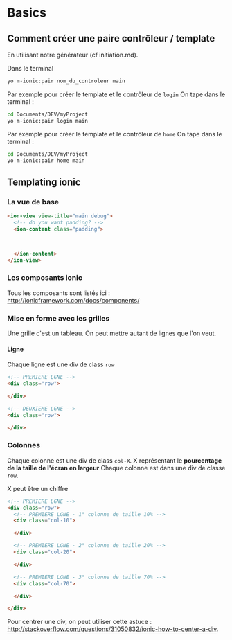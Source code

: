 # Basics

## Comment créer une paire contrôleur / template

En utilisant notre générateur (cf initiation.md).

Dans le terminal

```bash
yo m-ionic:pair nom_du_controleur main
```

Par exemple pour créer le template et le contrôleur de `login` On tape dans le terminal :

```bash
cd Documents/DEV/myProject
yo m-ionic:pair login main
```

Par exemple pour créer le template et le contrôleur de `home` On tape dans le terminal :

```bash
cd Documents/DEV/myProject
yo m-ionic:pair home main
```
## Templating ionic


### La vue de base

```html
<ion-view view-title="main debug">
  <!-- do you want padding? -->
  <ion-content class="padding">



  </ion-content>
</ion-view>
```


### Les composants ionic

Tous les composants sont listés ici : http://ionicframework.com/docs/components/


### Mise en forme avec les grilles

Une grille c'est un tableau.
On peut mettre autant de lignes que l'on veut.

#### Ligne

Chaque ligne est une div de class `row`

```html
<!-- PREMIERE LGNE -->
<div class="row">

</div>

<!-- DEUXIEME LGNE -->
<div class="row">

</div>

```

### Colonnes

Chaque colonne est une div de class `col-X`. X représentant le **pourcentage de la taille de l'écran en largeur**
Chaque colonne est dans une div de classe `row`.

X peut être un chiffre

```html
<!-- PREMIERE LGNE -->
<div class="row">
  <!-- PREMIERE LGNE - 1° colonne de taille 10% -->
  <div class="col-10">

  </div>

  <!-- PREMIERE LGNE - 2° colonne de taille 20% -->
  <div class="col-20">

  </div>

  <!-- PREMIERE LGNE - 3° colonne de taille 70% -->
  <div class="col-70">

  </div>

</div>

```

Pour centrer une div, on peut utiliser cette astuce : http://stackoverflow.com/questions/31050832/ionic-how-to-center-a-div.
